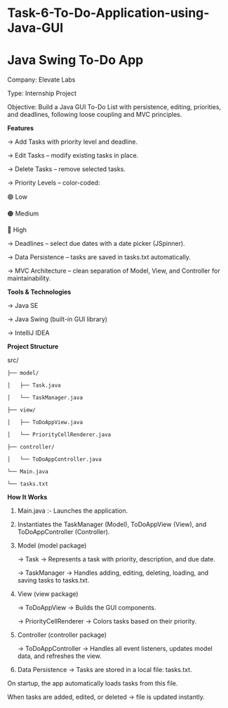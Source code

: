 # Task-6-To-Do-Application-using-Java-GUI

# Java Swing To-Do App

Company: Elevate Labs

Type: Internship Project

Objective: Build a Java GUI To-Do List with persistence, editing, priorities, and deadlines, following loose coupling and MVC principles.

**Features**

-> Add Tasks with priority level and deadline.

-> Edit Tasks – modify existing tasks in place.

-> Delete Tasks – remove selected tasks.

-> Priority Levels – color-coded:

  🟢 Low

  🟠 Medium

  🔴 High

-> Deadlines – select due dates with a date picker (JSpinner).

-> Data Persistence – tasks are saved in tasks.txt automatically.

-> MVC Architecture – clean separation of Model, View, and Controller for maintainability.

**Tools & Technologies**

-> Java SE

-> Java Swing (built-in GUI library)

-> IntelliJ IDEA 

**Project Structure**

   src/
   
    ├── model/
    
    │   ├── Task.java
    
    │   └── TaskManager.java
    
    ├── view/
    
    │   ├── ToDoAppView.java
    
    │   └── PriorityCellRenderer.java
    
    ├── controller/
    
    │   └── ToDoAppController.java
    
    └── Main.java
    
    └── tasks.txt

    
**How It Works**

1. Main.java :- Launches the application.

2. Instantiates the TaskManager (Model), ToDoAppView (View), and ToDoAppController (Controller).

3. Model (model package)

      -> Task → Represents a task with priority, description, and due date.

      -> TaskManager → Handles adding, editing, deleting, loading, and saving tasks to tasks.txt.

4. View (view package)

      -> ToDoAppView → Builds the GUI components.

      -> PriorityCellRenderer → Colors tasks based on their priority.

5. Controller (controller package)

      -> ToDoAppController → Handles all event listeners, updates model data, and refreshes the view.

6. Data Persistence
      -> Tasks are stored in a local file: tasks.txt.

On startup, the app automatically loads tasks from this file.

When tasks are added, edited, or deleted → file is updated instantly.




